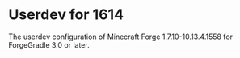 # Userdev for 1614

The userdev configuration of Minecraft Forge 1.7.10-10.13.4.1558
for ForgeGradle 3.0 or later.
